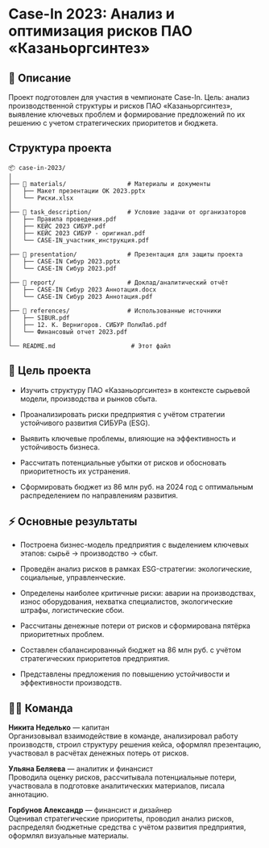 # Case-In 2023: Анализ и оптимизация рисков ПАО «Казаньоргсинтез»

## 📄 Описание

Проект подготовлен для участия в чемпионате Case-In. 
Цель: анализ производственной структуры и рисков ПАО «Казаньоргсинтез», выявление ключевых проблем и формирование предложений по их решению с учетом стратегических приоритетов и бюджета.

## Структура проекта 

```
📦 case-in-2023/
│
├── 📂 materials/                 # Материалы и документы
│   ├── Макет презентации ОК 2023.pptx
│   └── Риски.xlsx
│
├── 📂 task_description/          # Условие задачи от организаторов
│   ├── Правила проведения.pdf
│   ├── КЕЙС 2023 СИБУР.pdf
│   ├── КЕЙС 2023 СИБУР - оригинал.pdf
│   └── CASE-IN_участник_инструкция.pdf
│
├── 📂 presentation/              # Презентация для защиты проекта
│   ├── CASE-IN Сибур 2023.pptx
│   └── CASE-IN Сибур 2023.pdf
│
├── 📂 report/                    # Доклад/аналитический отчёт
│   ├── CASE-IN Сибур 2023 Аннотация.docx
│   └── CASE-IN Сибур 2023 Аннотация.pdf
│
├── 📂 references/                # Использованные источники
│   ├── SIBUR.pdf
│   ├── 12. К. Вернигоров. СИБУР ПолиЛаб.pdf
│   └── Финансовый отчет 2023.pdf
│
└── README.md                     # Этот файл
```

## 📌 Цель проекта

- Изучить структуру ПАО «Казаньоргсинтез» в контексте сырьевой модели, производства и рынков сбыта.
    
- Проанализировать риски предприятия с учётом стратегии устойчивого развития СИБУРа (ESG).
    
- Выявить ключевые проблемы, влияющие на эффективность и устойчивость бизнеса.
    
- Рассчитать потенциальные убытки от рисков и обосновать приоритетность их устранения.
    
- Сформировать бюджет из 86 млн руб. на 2024 год с оптимальным распределением по направлениям развития.

## ⚡ Основные результаты

- Построена бизнес-модель предприятия с выделением ключевых этапов: сырьё → производство → сбыт.
	
- Проведён анализ рисков в рамках ESG-стратегии: экологические, социальные, управленческие.
    
- Определены наиболее критичные риски: аварии на производствах, износ оборудования, нехватка специалистов, экологические штрафы, логистические сбои.
    
- Рассчитаны денежные потери от рисков и сформирована пятёрка приоритетных проблем.
    
- Составлен сбалансированный бюджет на 86 млн руб. с учётом стратегических приоритетов предприятия.
    
- Представлены предложения по повышению устойчивости и эффективности производств.

## 🧑‍💻 Команда

**Никита Неделько** — капитан  
Организовывал взаимодействие в команде, анализировал работу производств, строил структуру решения кейса, оформлял презентацию, участвовал в расчётах денежных потерь от рисков.

**Ульяна Беляева** — аналитик и финансист  
Проводила оценку рисков, рассчитывала потенциальные потери, участвовала в подготовке аналитических материалов, писала аннотацию.

**Горбунов Александр** — финансист и дизайнер  
Оценивал стратегические приоритеты, проводил анализ рисков, распределял бюджетные средства с учётом развития предприятия, оформлял визуальные материалы.